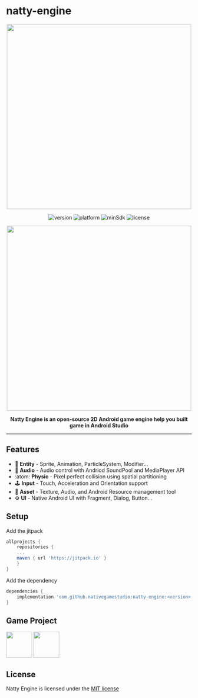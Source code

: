 # natty-engine

<div align="center">
<img src="https://user-images.githubusercontent.com/93536412/227720045-6f8f4242-8c3f-4bec-a807-f41b69ed3139.png" width="500">

![version](https://img.shields.io/badge/version-1.1-brightgreen)
![platform](https://img.shields.io/badge/platform-Android-brightgreen)
![minSdk](https://img.shields.io/badge/minSdk-21-brightgreen)
![license](https://img.shields.io/badge/license-MIT-brightgreen)

<img src="https://user-images.githubusercontent.com/93536412/227760931-fe5e06c5-7623-4bb5-b00f-00820c949b9b.png" width="500">

**Natty Engine is an open-source 2D Android game engine help you built game in Android Studio**
</div>

---

## Features
* :rocket: **Entity** - Sprite, Animation, ParticleSystem, Modifier...
* :musical_note: **Audio** - Audio control with Andriod SoundPool and MediaPlayer API
* :atom: **Physic** - Pixel perfect collision using spatial partitioning
* :joystick: **Input** - Touch, Acceleration and Orientation support
* :open_file_folder: **Asset** - Texture, Audio, and Android Resource management tool
* :gear: **UI** - Native Android UI with Fragment, Dialog, Button...

## Setup
Add the jitpack
```groovy
allprojects {
    repositories {
    ...
    maven { url 'https://jitpack.io' }
    }
}
```
Add the dependency
```groovy
dependencies {
    implementation 'com.github.nativegamestudio:natty-engine:<version>'
}
```

## Game Project
[<img src="https://user-images.githubusercontent.com/93536412/227769818-765004b1-7ed5-4b88-9156-1e3d9fd15dcb.png" width="70">](https://github.com/nativegamestudio/juicy-match) 
[<img src="https://user-images.githubusercontent.com/93536412/227769871-22eb91ff-d72d-45c4-b217-ce3fe44111ac.png" width="70">](https://github.com/nativegamestudio/animals-pop)

## License
 Natty Engine is licensed under the [MIT license](https://github.com/nativegamestudio/natty-engine/blob/master/LICENSE)
